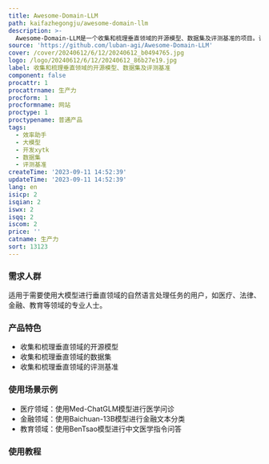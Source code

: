 ```yaml
---
title: Awesome-Domain-LLM
path: kaifazhegongju/awesome-domain-llm
description: >-
  Awesome-Domain-LLM是一个收集和梳理垂直领域的开源模型、数据集及评测基准的项目。该项目收录了包括医疗、法律、金融、教育等多个领域的开源模型、数据集和评测基准，旨在推动大模型赋能各行各业。用户可以在该项目中找到适合自己领域的模型和数据集，以提高工作效率和质量。
source: 'https://github.com/luban-agi/Awesome-Domain-LLM'
cover: /cover/20240612/6/12/20240612_b0494765.jpg
logo: /logo/20240612/6/12/20240612_86b27e19.jpg
label: 收集和梳理垂直领域的开源模型、数据集及评测基准
component: false
procattr: 1
procattrname: 生产力
procform: 1
procformname: 网站
proctype: 1
proctypename: 普通产品
tags:
  - 效率助手
  - 大模型
  - 开发xytk
  - 数据集
  - 评测基准
createTime: '2023-09-11 14:52:39'
updateTime: '2023-09-11 14:52:39'
lang: en
isicp: 2
isqian: 2
iswx: 2
isqq: 2
iscom: 2
price: ''
catname: 生产力
sort: 13123
---
```




### 需求人群
适用于需要使用大模型进行垂直领域的自然语言处理任务的用户，如医疗、法律、金融、教育等领域的专业人士。

### 产品特色
- 收集和梳理垂直领域的开源模型
- 收集和梳理垂直领域的数据集
- 收集和梳理垂直领域的评测基准

### 使用场景示例
- 医疗领域：使用Med-ChatGLM模型进行医学问诊
- 金融领域：使用Baichuan-13B模型进行金融文本分类
- 教育领域：使用BenTsao模型进行中文医学指令问答

### 使用教程


  
